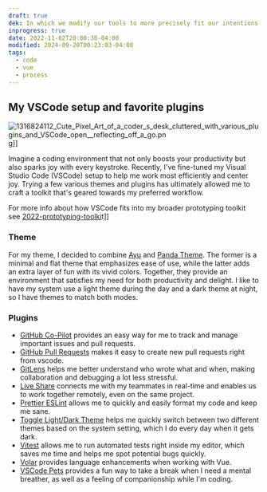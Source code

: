 ```yaml
---
draft: true
dek: In which we modify our tools to more precisely fit our intentions
inprogress: true
date: 2022-11-02T20:00:38-04:00
modified: 2024-09-20T00:23:03-04:00
tags:
  - code
  - vue
  - process
---
```


## My VSCode setup and favorite plugins

![1316824112_Cute_Pixel_Art_of_a_coder_s_desk_cluttered_with_various_plugins_and_VSCode_open__reflecting_off_a_go.pn](1316824112_cute_pixel_art_of_a_coder_s_desk_cluttered_with_various_plugins_and_vscode_open__reflecting_off_a_go.pn)g]]

Imagine a coding environment that not only boosts your productivity but also sparks joy with every keystroke. Recently, I've fine-tuned my Visual Studio Code (VSCode) setup to help me work most efficiently and center joy. Trying a few various themes and plugins has ultimately allowed me to craft a toolkit that's geared towards my preferred workflow.

For more info about how VSCode fits into my broader prototyping toolkit see [2022-prototyping-toolki](2022-prototyping-toolki)t]]

### Theme

For my theme, I decided to combine [Ayu](https://marketplace.visualstudio.com/items?itemName=teabyii.ayu) and [Panda Theme](https://marketplace.visualstudio.com/items?itemName=tinkertrain.theme-panda). The former is a minimal and flat theme that emphasizes ease of use, while the latter adds an extra layer of fun with its vivid colors. Together, they provide an environment that satisfies my need for both productivity and delight. I like to have my system use a light theme during the day and a dark theme at night, so I have themes to match both modes.

### Plugins
- [GitHub Co-Pilot](https://marketplace.visualstudio.com/items?itemName=GitHub.copilot) provides an easy way for me to track and manage important issues and pull requests.
- [GitHub Pull Requests](https://marketplace.visualstudio.com/items?itemName=GitHub.vscode-pull-request-github) makes it easy to create new pull requests right from vscode.
- [GitLens](https://marketplace.visualstudio.com/items?itemName=eamodio.gitlens) helps me better understand who wrote what and when, making collaboration and debugging a lot less stressful.
- [Live Share](https://marketplace.visualstudio.com/items?itemName=MS-vsliveshare.vsliveshare) connects me with my teammates in real-time and enables us to work together remotely, even on the same project.
- [Prettier ESLint](https://marketplace.visualstudio.com/items?itemName=dbaeumer.vscode-eslint) allows me to quickly and easily format my code and keep me sane.
- [Toggle Light/Dark Theme](https://marketplace.visualstudio.com/items?itemName=danielgjackson.auto-dark-mode-windows) helps me quickly switch between two different themes based on the system setting, which I do every day when it gets dark.
- [Vitest](https://marketplace.visualstudio.com/items?itemName=ZixuanChen.vitest-explorer) allows me to run automated tests right inside my editor, which saves me time and helps me spot potential bugs quickly.
- [Volar](https://marketplace.visualstudio.com/items?itemName=Vue.volar) provides language enhancements when working with Vue.
- [VSCode Pets](https://marketplace.visualstudio.com/items?itemName=tonybaloney.vscode-pets) provides a fun way to take a break when I need a mental breather, as well as a feeling of companionship while I'm coding.
